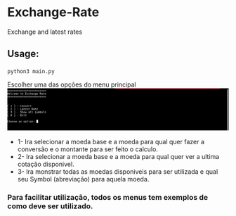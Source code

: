 # Exchange-Rate
Exchange and latest rates

## Usage:
`python3 main.py`

Escolher uma das opções do menu principal
![Opcao menu principal](imagens/opcaoMenuPrincipal.png)

- 1- Ira selecionar a moeda base e a moeda para qual quer fazer a conversão e o montante para ser feito o calculo.
- 2- Ira selecionar a moeda base e a moeda para qual quer ver a ultima cotação disponivel.
- 3- Ira monstrar todas as moedas disponiveis para ser utilizada e qual seu Symbol (abreviação) para aquela moeda.

### Para facilitar utilização, todos os menus tem exemplos de como deve ser utilizado.

